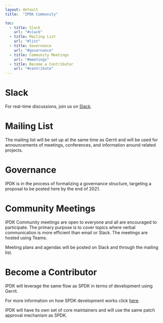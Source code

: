 ```yaml
---
layout: default
title:  "IPDK Community"

toc:
  - title: Slack
    url: "#slack"
  - title: Mailing List 
    url: "#list"
  - title: Governance 
    url: "#governance"
  - title: Community Meetings 
    url: "#meetings"
  - title: Become a Contributor 
    url: "#contribute"
---
```


<a id="slack"></a>
# Slack

For real-time discussions, join us on [Slack](https://join.slack.com/t/ipdkworkspace/shared_invite/zt-xb97bi1d-Q0NY9YC3PYv3LTw~HngVbA).

<a id="list"></a>
# Mailing List

The mailing list will be set up at the same time as Gerrit and will be used for announcements of meetings, conferences, and information around related projects. 
<a id="governance"></a>
# Governance

IPDK is in the process of formalizing a governance structure, targeting a proposal to be posted here by the end of 2021.

<a id="meetings"></a>
# Community Meetings

IPDK Community meetings are open to everyone and all are encouraged to participate. The primary purpose is to cover topics where verbal communication is more efficient than email or Slack. The meetings are hosted using Teams.

Meeting plans and agendas will be posted on Slack and through the mailing list.

<a id="contribute"></a>
# Become a Contributor

IPDK will leverage the same flow as SPDK in terms of development using Gerrit.

For more information on how SPDK development works click [here](https://spdk.io/development/ "SPDK Development").

IPDK will have its own set of core maintainers and will use the same patch approval mechanism as SPDK.
